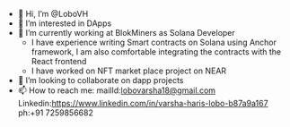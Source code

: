 - 👋 Hi, I’m @LoboVH
- 👀 I’m interested in DApps
- 🌱 I’m currently working at BlokMiners as Solana Developer
     -  I have experience writing Smart contracts on Solana using Anchor framework, I am also comfortable integrating the contracts with the React frontend
     -  I have worked on NFT market place project on NEAR
- 💞️ I’m looking to collaborate on dapp projects
- 📫 How to reach me: mailId:lobovarsha18@gmail.com
                       Linkedin:https://www.linkedin.com/in/varsha-haris-lobo-b87a9a167
                       ph:+91 7259856682
                       

<!---
LoboVH/LoboVH is a ✨ special ✨ repository because its `README.md` (this file) appears on your GitHub profile.
You can click the Preview link to take a look at your changes.
--->

